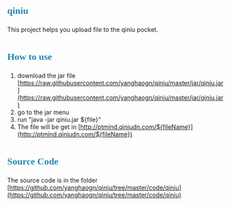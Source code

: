 <element style="margin:0em 0px 12px; padding:0px; font-family:Microsoft YaHei; font-size:22px; color:rgb(32,136,178); line-height:32px">qiniu</element>
========

This project helps you upload file to the qiniu pocket.

# <element style="margin:0em 0px 12px; padding:0px; font-family:Microsoft YaHei; font-size:22px; color:rgb(32,136,178); line-height:32px">How to use</element>
1. download the jar file [https://raw.githubusercontent.com/yanghaogn/qiniu/master/jar/qiniu.jar](https://raw.githubusercontent.com/yanghaogn/qiniu/master/jar/qiniu.jar)
2. go to the jar menu
3. run "java -jar qiniu.jar ${file}"
4. The file will be get in  [http://ptmind.qiniudn.com/${fileName}](http://ptmind.qiniudn.com/${fileName})

# <element style="margin:0em 0px 12px; padding:0px; font-family:Microsoft YaHei; font-size:22px; color:rgb(32,136,178); line-height:32px">Source Code</element>
The source code is in the folder [https://github.com/yanghaogn/qiniu/tree/master/code/qiniu](https://github.com/yanghaogn/qiniu/tree/master/code/qiniu)
